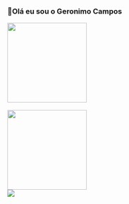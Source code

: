 ### 👋Olá eu sou o Geronimo Campos
  <a href="https://github.com/geronimo-santos">
    
  <img height="180em" src="https://github-readme-stats.vercel.app/api?username=geronimo-santos&show_icons=true&theme=highcontrast&include_all_commits=true&count_private=true"/>
 <br><br>
    
 <img height="180em" src="https://github-readme-stats.vercel.app/api/top-langs/?username=geronimo-santos&layout&langs_=7&theme=highcontrast"/>
 <br>
  <img src='https://img.shields.io/badge/Discord-7289DA?style=for-the-badge&logo=discord&logoColor=white'/>
